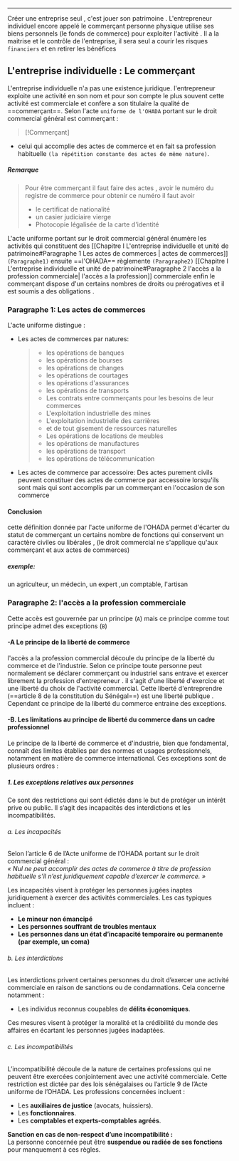 
---
  
Créer une entreprise seul , c'est jouer son patrimoine . L'entrepreneur individuel encore appelé le commerçant personne physique
utilise ses biens personnels (le fonds de commerce) pour exploiter l'activité . Il a la maitrise et le contrôle de l'entreprise, il sera seul a courir les risques  `financiers` et en retirer les bénéfices 

## L'entreprise individuelle : Le commerçant
L'entreprise individuelle n'a pas une existence juridique. l'entrepreneur exploite une activité en son nom et pour son compte
le plus souvent cette activité  est commerciale et confère a son titulaire la qualité de ==commerçant==.
Selon l'acte `uniforme de l'OHADA` portant sur le droit commercial  général  est commerçant :

>[!Commerçant]
>
 - celui qui accomplie des actes de commerce et en fait sa profession habituelle `(la répétition constante des actes de même nature)`.
 
##### Remarque
 >Pour être commerçant il faut faire des actes , avoir le numéro du  registre de commerce pour obtenir ce numéro il faut avoir
 >-  le certificat de nationalité
 >- un casier judiciaire vierge
 >- Photocopie légalisée de la carte d'identité

L'acte uniforme  portant sur le droit commercial général énumère les activités qui constituent des [[Chapitre I L'entreprise individuelle et unité de patrimoine#Paragraphe 1 Les actes de commerces | actes de commerces]] `(Paragraphe1)` ensuite ==l'OHADA== règlemente `(Paragraphe2)` [[Chapitre I L'entreprise individuelle et unité de patrimoine#Paragraphe 2 l'accès a la profession commerciale| l'accès a la profession]]  commerciale enfin le commerçant dispose  d'un certains nombres de droits ou prérogatives et il est soumis a des obligations .

### Paragraphe 1:  Les actes de commerces
L'acte uniforme distingue :

- Les actes de commerces par natures:
	>- les opérations de banques
	>- les opérations de bourses
	>- les opérations de changes 
	>- les opérations de courtages
	>- les opérations d'assurances
	>- les opérations de transports
	>- Les contrats entre commerçants pour les besoins de leur commerces
	>- L'exploitation industrielle des mines
	>- L'exploitation industrielle des carrières
	>- et de tout gisement de ressources naturelles
	>- Les opérations de locations de meubles 
	>- les opérations de manufactures
	>- les opérations de transport
	>- les opérations de télécommunication

- Les actes de commerce par accessoire:
	Des actes purement civils peuvent  constituer  des actes  de commerce par accessoire lorsqu'ils 
   sont mais qui sont accomplis par un commerçant en l'occasion de son commerce
#### Conclusion 
cette définition donnée par l'acte uniforme  de l'OHADA permet  d'écarter du statut de commerçant un certains nombre de
fonctions qui conservent un caractère civiles ou libérales , (le droit commercial ne s'applique qu'aux commerçant et aux actes de commerces)
##### exemple:
un agriculteur, un médecin, un expert ,un comptable, l'artisan 

### Paragraphe 2: l'accès  a la profession  commerciale
Cette accès est gouvernée par un principe (`A`) mais ce principe comme tout principe admet des exceptions (`B`)

#### -A Le principe de la liberté de commerce
l'accès a la profession commercial découle du principe de la liberté du commerce et de l'industrie.
Selon ce principe toute personne peut normalement se déclarer commerçant ou industriel   sans entrave  et exercer librement la profession d'entrepreneur . il s'agit d'une liberté d'exercice et une liberté du choix de l'activité commercial.
Cette liberté d'entreprendre (==article 8 de la constitution du Sénégal==)  est une liberté publique .
Cependant ce principe de la liberté du commerce entraine des exceptions.

#### -B. Les limitations au principe de liberté du commerce dans un cadre professionnel

Le principe de la liberté de commerce et d'industrie, bien que fondamental, connaît des limites établies par des normes et usages professionnels, notamment en matière de commerce international. Ces exceptions sont de plusieurs ordres : 

##### 1. Les exceptions relatives aux personnes

Ce sont des restrictions qui sont édictés dans le but de protéger un intérêt prive ou public. Il s’agit des incapacités des interdictions et les incompatibilités.

###### a. Les incapacités

Selon l’article 6 de l’Acte uniforme de l’OHADA portant sur le droit commercial général :  
_« Nul ne peut accomplir des actes de commerce à titre de profession habituelle s’il n’est juridiquement capable d’exercer le commerce. »_

Les incapacités visent à protéger les personnes jugées inaptes juridiquement à exercer des activités commerciales. Les cas typiques incluent :

- **Le mineur non émancipé**
- **Les personnes souffrant de troubles mentaux**
- **Les personnes dans un état d’incapacité temporaire ou permanente (par exemple, un coma)**

###### b. Les interdictions

Les interdictions privent certaines personnes du droit d’exercer une activité commerciale en raison de sanctions ou de condamnations. Cela concerne notamment :

- Les individus reconnus coupables de **délits économiques**.

Ces mesures visent à protéger la moralité et la crédibilité du monde des affaires en écartant les personnes jugées inadaptées.

###### c. Les incompatibilités

L’incompatibilité découle de la nature de certaines professions qui ne peuvent être exercées conjointement avec une activité commerciale. Cette restriction est dictée par des lois sénégalaises ou l’article 9 de l’Acte uniforme de l’OHADA. Les professions concernées incluent :

- Les **auxiliaires de justice** (avocats, huissiers).
- Les **fonctionnaires**.
- Les **comptables et experts-comptables agréés**.

**Sanction en cas de non-respect d’une incompatibilité :**  
La personne concernée peut être **suspendue ou radiée de ses fonctions** pour manquement à ces règles.